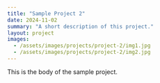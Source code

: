 ```yaml
---
title: "Sample Project 2"
date: 2024-11-02
summary: "A short description of this project."
layout: project
images:
  - /assets/images/projects/project-2/img1.jpg
  - /assets/images/projects/project-2/img2.jpg
---
```


This is the body of the sample project.